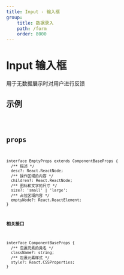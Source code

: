 ```yaml
---
title: Input - 输入框
group:
    title: 数据录入
    path: /form
    order: 8000
---
```


# Input 输入框

用于无数据展示时对用户进行反馈

## 示例
<code src="./demo.tsx" />

## props
```tsx | pure
interface EmptyProps extends ComponentBaseProps {
  /** 描述 */
  desc?: React.ReactNode;
  /** 操作区域的内容 */
  children?: React.ReactNode;
  /** 图标和文字的尺寸 */
  size?: 'small' | 'large';
  /** 占位区域内容 */
  emptyNode?: React.ReactElement;
}
```

**相关接口**
```tsx | pure
interface ComponentBaseProps {
  /** 包裹元素的类名 */
  className?: string;
  /** 包裹元素样式 */
  style?: React.CSSProperties;
}
```










